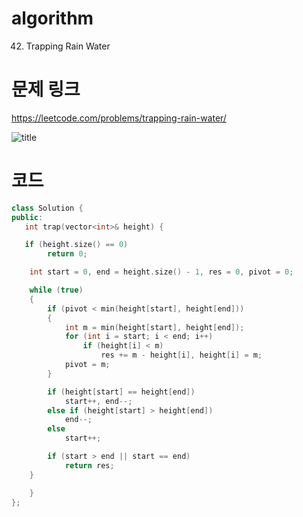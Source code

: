﻿# algorithm 
42. Trapping Rain Water
  
  
# 문제 링크  
https://leetcode.com/problems/trapping-rain-water/

![title](https://github.com/jungmin3834/algorithm/blob/master/image/trapping-rain-water.png)

# 코드

```cpp
class Solution {
public:
   int trap(vector<int>& height) {

   if (height.size() == 0)
		return 0;

	int start = 0, end = height.size() - 1, res = 0, pivot = 0;

	while (true)
	{
		if (pivot < min(height[start], height[end]))
		{
			int m = min(height[start], height[end]);
			for (int i = start; i < end; i++)
				if (height[i] < m)
					res += m - height[i], height[i] = m;
			pivot = m;
		}

		if (height[start] == height[end])
			start++, end--;
		else if (height[start] > height[end])
			end--;
		else
			start++;

		if (start > end || start == end)
			return res;
	}

	}
};
```
